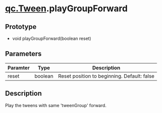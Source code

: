 # [qc.Tween](../components/Tween.md).playGroupForward

## Prototype
* void playGroupForward(boolean reset)

## Parameters
| Paramter | Type | Description |
| ----------- | ----------- | ----------- |
| reset | boolean | Reset position to beginning. Default: false |

## Description
Play the tweens with same 'tweenGroup' forward.

